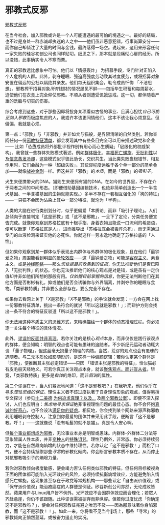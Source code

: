 # 邪教式反邪

[邪教式反邪](https://www.readthesequences.com/Cultish-Countercultishness)

在当今社会，加入邪教或许是一个人可能遭遇的最可怕的境遇之一。最好的结局，也不过是身处一群赤诚却执迷的人之中——他们虽非恶意犯错，行事尚算安分——而你自己却倾注了大量的时间与金钱，最终落得一场空。说起来，这用来形容任何一家失败的硅谷初创公司也同样贴切。细思之下，那本就是段痛彻心扉的经历。所以没错，此事确实令人不寒而栗。

真正的邪教远比想象中可怕。他们以「情感轰炸」 为招募手段，专门针对正陷入个人危机的人群。此外，剥夺睡眠、强迫高强度劳动致其过度疲劳，或将招募对象安置在偏远的公社以隔绝其亲友。他们每天组织集会，勒令成员忏悔 「不洁思想」。邪教榨干招募对象*所有*钱财的情况屡见不鲜——包括毕生积蓄和每周薪水，迫使他们在衣食上完全仰仗邪教。不顺从者则遭受饥饿惩戒。这一切，都伴随着严重的洗脑与切实的伤害。

综合考虑到这些，对于那些因即将投身某项看似古怪的事业、且满心担忧*自己可能正加入邪教*而极度焦虑的人，我或许本该更同情他们。这本不该让我心烦意乱。但偏偏，我就是心烦。

第一点：「邪教」与「非邪教」并非如犬与猫般，是界限清晰的自然类别。若你查阅任何一份[邪教特征清单](http://www.prem-rawat-talk.org/forum/uploads/CultCharacteristics.htm)，都会发现其中有些条目完全可以用来描述政党和企业 —— 比如「怂恿成员将外部批评视作别有用心而心生质疑」「层级化的权威架构」。我曾就一些群体失败模式著述，例如[群体极化](https://www.readthesequences.com/The-Robbers-Cave-Experiment)、[幸福死亡螺旋](https://www.readthesequences.com/Affective-Death-Spirals)、[无批判性](https://www.readthesequences.com/Uncritical-Supercriticality)以及[信念蒸发冷却](https://www.readthesequences.com/Evaporative-Cooling-Of-Group-Beliefs)，这些模式似乎彼此助长，交织共生。当此类失败盘根错节、相互作用时，它们会融为一种「超级失败」，其荒谬程度远胜于各个单一部分的简单叠加——就像[战神金刚](https://www.youtube.com/watch?v=tZZv5Z2Iz_s)一样。但这并非「邪教」的*本质*，而是「邪教」的*吸引子*。

犬生来便携带犬的DNA，猫则生来便拥有猫的DNA。在如今的世界里，不存在介于两者之间的中间形态。（即便借助基因编辑技术，也绝非简单创造出一个一半含犬基因、一半含猫基因的生物就能实现。）多半不存在一套相互强化的「狗的特征」——一只猫不会因为沾染上其中一部分特征，就沦为「半狗」。

人类的大脑在进行类别划分时，似乎更偏爱「本质论」而非「吸引子理论」。人们总倾向于直接判定「这是邪教」或「这不是邪教」，一旦下了定论，分类任务便宣告完成。就像你观察到苏格拉底有十根手指、身着衣物且能说一口流利的希腊语，便可以断定「苏格拉底是人」，进而推导出「苏格拉底会被毒芹杀死」，而无需通过专门的血液检测来证实他的必死性。你就这样一劳永逸地确定了苏格拉底的「人性」。

但如果你观察到某一群体似乎表现出内群体与外群体的极化现象，且在他们「最钟爱之物」周围能看到明显的[晕轮效应](https://www.readthesequences.com/The-Halo-Effect)——这「最钟爱之物」可能是[客观主义](https://www.readthesequences.com/Guardians-Of-Ayn-Rand)、素食主义，或是[神经网络](http://thedailywtf.com/articles/No%2c_We_Need_a_Neural_Network)——那么*仅依据目前收集到的证据*，你无法推断他们是否已陷入「无批判性」的状态。你也无法推断他们的核心观点是对是错，或是虽有一定价值却并非如他们所想的那般有用。*仅依据目前掌握的信息*，你更无法判断他们在其他方面是否彬彬有礼，抑或他们是否会诱骗你与外界隔离，并剥夺你的睡眠与食物。「类邪教特质」并非要么全部存在，要么完全不存在。

如果你去看网上关于「*X*是邪教」「*X*不是邪教」的争论就会发现：一方会在网上找一份邪教特征清单，挑出一条符合的就说「所以这就是邪教！」；而辩护方则会找出一条不符合的特征反驳道「所以这不是邪教！」。

你无法用这种本质主义的思维方式，来精确描绘一个群体的动态推理过程。你必须逐一关注每个特征的具体情况。

此外，[谬误的反面并非真理](https://www.readthesequences.com/Reversed-Stupidity-Is-Not-Intelligence)。若你关注的是核心*观点*本身，而非仅仅是践行该观点的群体，便会知晓：明智的观点也可能有愚昧的追随者。不少新纪元运动者动辄大谈 「量子物理」，但这丝毫无损量子物理的内核。当然，荒谬的观点也会有愚昧的追随者。与二元本质论如影随形的，是这样一种偏颇逻辑：若你认定某个群体是 「邪教」，便推断其主张必定错误——只因 「错误主张是邪教的特征」，恰似猫必有皮毛般天经地义。可若你真正关注观点本身，就该[聚焦观点，而非盲从者](https://www.readthesequences.com/Hug-The-Query)。毕竟，「类邪教特质」更多是*群体*的烙印，而非*假说*的属性。

第二个谬误在于，当人们紧张地问道：「这不是邪教吧？」在我听来，他们似乎在寻求*理性思维的保证*。理性主义者不该过度执著于自身理性形象的观点，值得另撰专文探讨（参见[十二美德](https://www.readthesequences.com/The-Twelve-Virtues-Of-Rationality) [为何追求真理？以及…](https://www.readthesequences.com/Why-Truth-And) 及[两个邪教公案](https://www.readthesequences.com/Two-Cult-Koans)）。即便不深入探讨，人们也应明白：*焦虑地寻求保证*绝非审视理性问题的最佳心态。你不会怀抱[真诚的好奇心](https://www.readthesequences.com/The-Meditation-On-Curiosity)，也不会设法[满足你的疑虑](https://www.readthesequences.com/The-Proper-Use-Of-Doubt)。相反地，你会找到某个网路来源声称邪教利用睡眠剥夺控制人，注意到你最爱的团体并未采用此手段，便断言「这不是邪教。呼！」——这就像说「没有毛髮的就不是猫」。真是令人安心啊。

但[每个事业都想成为邪教](https://www.readthesequences.com/Every-Cause-Wants-To-Be-A-Cult)，无论事业本身是明智或愚昧。内群体-外群体二分法等现象皆属人性本质，并非[变种人](https://www.readthesequences.com/Are-Your-Enemies-Innately-Evil)的[特殊诅咒](https://www.readthesequences.com/Correspondence-Bias)。理性乃例外，非常态。你必须持续努力，才能在自然趋向熵增的状态中维持理性。若你认定「这不是邪教！」而松了口气，便不会持续抵禦那些*寻常*的邪教化倾向。你会断言邪教本质不存在，从而停止对抗邪教吸引子的熵增力量。

若你对邪教倾向极度敏感，便会竭力否认任何类似邪教的特征。但任何目标被视為正面的团体都可能陷入光环效应的风险，必须持续抗衡熵增效应，方能避免陷入情感死亡螺旋。这现象甚至存在于政党等常规机构——那些认定「自由派价值观」或「保守派价值观」能治癒癌症的人群便是例证。矽谷新创公司亦然，无论成败皆然。𬞟果用户与Linux用户皆不例外。光环效应不会因群体效应而合理化；若眾人齐赴悬崖，你仍不该跟随。此种谬误需被摒弃而非纵容。但若你过度忧虑「你确定这不是邪教吗？」，便会对任何邪教征兆避之唯恐不及——因為那意味著你身陷邪教，而「这不是邪教！！」。如此一来，你将看不见当今𢧐场上，那些「寻常」的邪教倾向正悄然蔓延，或被奋力遏止的实况。